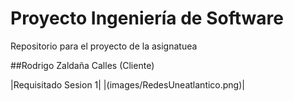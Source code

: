 # Proyecto Ingeniería de Software

Repositorio para el proyecto de la asignatuea

##Rodrigo Zaldaña Calles (Cliente)


|Requisitado Sesion 1|
|(images/RedesUneatlantico.png)|

